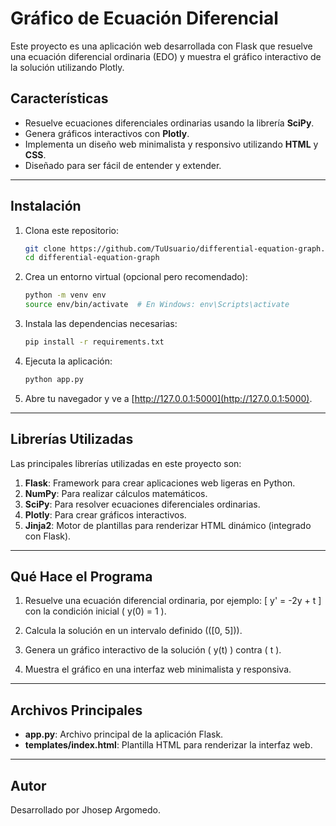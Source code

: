 # Gráfico de Ecuación Diferencial

Este proyecto es una aplicación web desarrollada con Flask que resuelve una ecuación diferencial ordinaria (EDO) y muestra el gráfico interactivo de la solución utilizando Plotly.

## Características

- Resuelve ecuaciones diferenciales ordinarias usando la librería **SciPy**.
- Genera gráficos interactivos con **Plotly**.
- Implementa un diseño web minimalista y responsivo utilizando **HTML** y **CSS**.
- Diseñado para ser fácil de entender y extender.

---

## Instalación

1. Clona este repositorio:
   ```bash
   git clone https://github.com/TuUsuario/differential-equation-graph.git
   cd differential-equation-graph
   ```

2. Crea un entorno virtual (opcional pero recomendado):
   ```bash
   python -m venv env
   source env/bin/activate  # En Windows: env\Scripts\activate
   ```

3. Instala las dependencias necesarias:
   ```bash
   pip install -r requirements.txt
   ```

4. Ejecuta la aplicación:
   ```bash
   python app.py
   ```

5. Abre tu navegador y ve a [http://127.0.0.1:5000](http://127.0.0.1:5000).

---

## Librerías Utilizadas

Las principales librerías utilizadas en este proyecto son:

1. **Flask**: Framework para crear aplicaciones web ligeras en Python.
2. **NumPy**: Para realizar cálculos matemáticos.
3. **SciPy**: Para resolver ecuaciones diferenciales ordinarias.
4. **Plotly**: Para crear gráficos interactivos.
5. **Jinja2**: Motor de plantillas para renderizar HTML dinámico (integrado con Flask).

---

## Qué Hace el Programa

1. Resuelve una ecuación diferencial ordinaria, por ejemplo:
   \[
   y' = -2y + t
   \]
   con la condición inicial \( y(0) = 1 \).

2. Calcula la solución en un intervalo definido (\([0, 5]\)).

3. Genera un gráfico interactivo de la solución \( y(t) \) contra \( t \).

4. Muestra el gráfico en una interfaz web minimalista y responsiva.

---

## Archivos Principales

- **app.py**: Archivo principal de la aplicación Flask.
- **templates/index.html**: Plantilla HTML para renderizar la interfaz web.

---

## Autor

Desarrollado por Jhosep Argomedo.